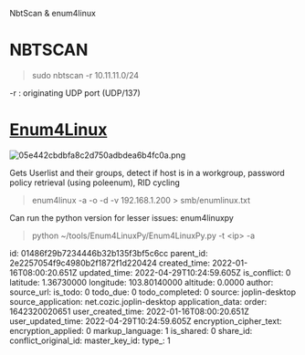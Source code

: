 NbtScan & enum4linux

# NBTSCAN

> sudo nbtscan -r 10.11.11.0/24

-r : originating UDP port (UDP/137)

# <ins>Enum4Linux</ins>

![05e442cbdbfa8c2d750adbdea6b4fc0a.png](:/fb4c97a763704c1bb50d801b2e0be1c2)

Gets Userlist and their groups, detect if host is in a workgroup, password policy retrieval (using poleenum), RID cycling

> enum4linux -a -o -d -v 192.168.1.200 > smb/enumlinux.txt

Can run the python version for lesser issues: enum4linuxpy

> python ~/tools/Enum4LinuxPy/Enum4LinuxPy.py -t &lt;ip&gt; -a

id: 01486f29b7234446b32b135f3bf5c6cc
parent_id: 2e2257054f9c4980b2f1872f1d220424
created_time: 2022-01-16T08:00:20.651Z
updated_time: 2022-04-29T10:24:59.605Z
is_conflict: 0
latitude: 1.36730000
longitude: 103.80140000
altitude: 0.0000
author: 
source_url: 
is_todo: 0
todo_due: 0
todo_completed: 0
source: joplin-desktop
source_application: net.cozic.joplin-desktop
application_data: 
order: 1642320020651
user_created_time: 2022-01-16T08:00:20.651Z
user_updated_time: 2022-04-29T10:24:59.605Z
encryption_cipher_text: 
encryption_applied: 0
markup_language: 1
is_shared: 0
share_id: 
conflict_original_id: 
master_key_id: 
type_: 1